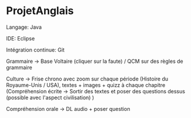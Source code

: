 # ProjetAnglais

Langage: Java

IDE: Eclipse

Intégration continue: Git


Grammaire -> Base Voltaire (cliquer sur la faute) / QCM sur des règles de grammaire

Culture -> Frise chrono avec zoom sur chaque période (Histoire du Royaume-Unis / USA), textes + images + quizz à chaque chapitre
(Compréhension écrite -> Sortir des textes et poser des questions dessus (possible avec l'aspect civilisation) )

Compréhension orale -> DL audio + poser question
